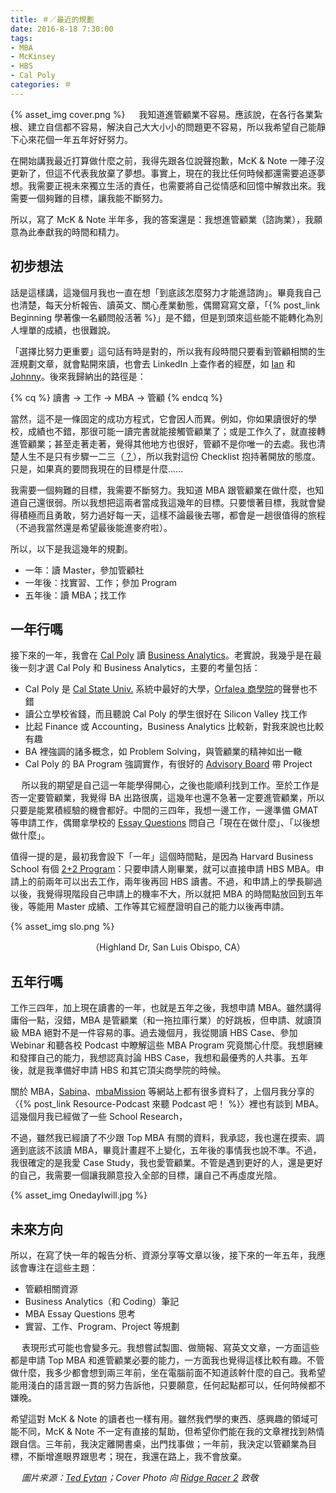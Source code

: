 ```yaml
---
title: ＃／最近的規劃
date: 2016-8-18 7:30:00
tags:
- MBA
- McKinsey
- HBS
- Cal Poly
categories: ＃
---
```

{% asset_img cover.png %}
　
我知道進管顧業不容易。應該說，在各行各業紮根、建立自信都不容易，解決自己大大小小的問題更不容易，所以我希望自己能靜下心來花個一年五年好好努力。<!--more-->

在開始講我最近打算做什麼之前，我得先跟各位說聲抱歉，McK & Note 一陣子沒更新了，但這不代表我放棄了夢想。事實上，現在的我比任何時候都還需要追逐夢想。我需要正視未來獨立生活的責任，也需要將自己從情感和回憶中解救出來。我需要一個夠難的目標，讓我能不斷努力。

所以，寫了 McK & Note 半年多，我的答案還是：我想進管顧業（諮詢業），我願意為此奉獻我的時間和精力。

## 初步想法

話是這樣講，這幾個月我也一直在想「到底該怎麼努力才能進諮詢」。畢竟我自己也清楚，每天分析報告、讀英文、關心產業動態，偶爾寫寫文章，「{% post_link Beginning 學著像一名顧問般活著 %}」是不錯，但是到頭來這些能不能轉化為別人埋單的成績，也很難說。

「選擇比努力更重要」這句話有時是對的，所以我有段時間只要看到管顧相關的生涯規劃文章，就會點開來讀，也會去 LinkedIn 上查作者的經歷，如 [Ian](https://sabinahuang.com/ian-mckinsey-technical-analyst/) 和 [Johnny](https://sabinahuang.com/chicago-booth-mba-johnny-interview/)。後來我歸納出的路徑是：

{% cq %}
讀書 → 工作 → MBA → 管顧
{% endcq %}

當然，這不是一條固定的成功方程式，它會因人而異。例如，你如果讀很好的學校，成績也不錯，那很可能一讀完書就能接觸管顧業了；或是工作久了，就直接轉進管顧業；甚至走著走著，覺得其他地方也很好，管顧不是你唯一的去處。我也清楚人生不是只有步驟一二三（[？](http://www.books.com.tw/products/0010532925)），所以我對這份 Checklist 抱持著開放的態度。只是，如果真的要問我現在的目標是什麼……

我需要一個夠難的目標，我需要不斷努力。我知道 MBA 跟管顧業在做什麼，也知道自己還很弱。所以我想把這兩者當成我這幾年的目標。只要懷著目標，我就會變得積極而且勇敢，努力過好每一天，這樣不論最後去哪，都會是一趟很值得的旅程（不過我當然還是希望最後能進麥府啦）。

所以，以下是我這幾年的規劃。

* 一年：讀 Master，參加管顧社
* 一年後：找實習、工作；參加 Program
* 五年後：讀 MBA；找工作
　

## 一年行嗎

接下來的一年，我會在 [Cal Poly](https://zh.wikipedia.org/zh-tw/%E5%8A%A0%E5%B7%9E%E7%90%86%E5%B7%A5%E5%B7%9E%E7%AB%8B%E5%A4%A7%E5%AD%B8) 讀 [Business Analytics](http://www.zhihu.com/question/30730104)。老實說，我幾乎是在最後一刻才選 Cal Poly 和 Business Analytics，主要的考量包括：

* Cal Poly 是 [Cal State Univ.](https://zh.wikipedia.org/wiki/%E5%8A%A0%E5%88%A9%E7%A6%8F%E5%B0%BC%E4%BA%9E%E5%B7%9E%E7%AB%8B%E5%A4%A7%E5%AD%B8) 系統中最好的大學，[Orfalea 商學院](https://zh.wikipedia.org/wiki/%E6%AD%90%E6%B3%95%E5%88%A9%E5%95%86%E5%AD%B8%E9%99%A2)的聲譽也不錯
* 讀公立學校省錢，而且聽說 Cal Poly 的學生很好在 Silicon Valley 找工作
* 比起 Finance 或 Accounting，Business Analytics 比較新，對我來說也比較有趣
* BA 裡強調的諸多概念，如 Problem Solving，與管顧業的精神如出一轍
* Cal Poly 的 BA Program 強調實作，有很好的 [Advisory Board](http://www.cob.calpoly.edu/gradbusiness/degree-programs/ms-business-analytics/business-analytics-advisory-board/) 帶 Project

　
所以我的期望是自己這一年能學得開心，之後也能順利找到工作。至於工作是否一定要管顧業，我覺得 BA 出路很廣，這幾年也還不急著一定要進管顧業，所以只要是能累積經驗的機會都好。中間的三四年，我想一邊工作，一邊準備 GMAT 等申請工作，偶爾拿學校的 [Essay Questions](https://www.mbamission.com/blog/category/mba-essay-analysis/) 問自己「現在在做什麼」、「以後想做什麼」。

值得一提的是，最初我會設下「一年」這個時間點，是因為 Harvard Business School 有個 [2+2 Program](http://www.hbs.edu/mba/admissions/application-process/Pages/student-applicants.aspx)：只要申請人剛畢業，就可以直接申請 HBS MBA。申請上的前兩年可以出去工作，兩年後再回 HBS 讀書。不過，和申請上的學長聊過以後，我覺得現階段自己申請上的機率不大，所以就把 MBA 的時間點放回到五年後，等能用 Master 成績、工作等其它經歷證明自己的能力以後再申請。

{% asset_img slo.png %}
<center>（Highland Dr, San Luis Obispo, CA）</center>

## 五年行嗎

工作三四年，加上現在讀書的一年，也就是五年之後，我想申請 MBA。雖然講得庸俗一點，沒錯，MBA 是管顧業（和一拖拉庫行業）的好跳板，但申請、就讀頂級 MBA 絕對不是一件容易的事。過去幾個月，我從閱讀 HBS Case、參加 Webinar 和聽各校 Podcast 中瞭解這些 MBA Program 究竟關心什麼。我想磨練和發揮自己的能力，我想認真討論 HBS Case，我想和最優秀的人共事。五年後，就是我準備好申請 HBS 和其它頂尖商學院的時候。

關於 MBA，[Sabina](https://sabinahuang.com/)、[mbaMission](https://www.mbamission.com/) 等網站上都有很多資料了，上個月我分享的〈{% post_link Resource-Podcast 來聽 Podcast 吧！ %}〉裡也有談到 MBA。這幾個月我已經做了一些 School Research，

不過，雖然我已經讀了不少跟 Top MBA 有關的資料，我承認，我也還在摸索、調適到底該不該讀 MBA，畢竟計畫趕不上變化，五年後的事情我也說不準。不過，我很確定的是我愛 Case Study，我也愛管顧業。不管是遇到更好的人，還是更好的自己，我需要一個讓我願意投入全部的目標，讓自己不再虛度光陰。

{% asset_img OnedayIwill.jpg %}

## 未來方向

所以，在寫了快一年的報告分析、資源分享等文章以後，接下來的一年五年，我應該會專注在這些主題：

* 管顧相關資源
* Business Analytics（和 Coding）筆記
* MBA Essay Questions 思考
* 實習、工作、Program、Project 等規劃

　
表現形式可能也會變多元。我想嘗試製圖、做簡報、寫英文文章，一方面這些都是申請 Top MBA 和進管顧業必要的能力，一方面我也覺得這樣比較有趣。不管做什麼，我多少都會想到兩三年前，坐在電腦前面不知道該幹什麼的自己。我希望能用淺白的語言跟一貫的努力告訴他，只要願意，任何起點都可以，任何時候都不嫌晚。

希望這對 McK & Note 的讀者也一樣有用。雖然我們學的東西、感興趣的領域可能不同，McK & Note 不一定有直接的幫助，但希望你們能在我的文章裡找到熱情跟自信。三年前，我決定離開書桌，出門找事做；一年前，我決定以管顧業為目標，不斷增進眼界跟思考；現在，我還在路上，我不會放棄。

　
*圖片來源：[Ted Eytan](https://www.flickr.com/photos/taedc/18285796919)；Cover Photo 向 [Ridge Racer 2](https://www.youtube.com/watch?v=Fjcc8Qts3zo) 致敬*